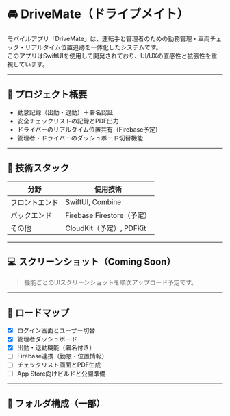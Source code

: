 # 🚘 DriveMate（ドライブメイト）

モバイルアプリ「DriveMate」は、運転手と管理者のための勤務管理・車両チェック・リアルタイム位置追跡を一体化したシステムです。  
このアプリはSwiftUIを使用して開発されており、UI/UXの直感性と拡張性を重視しています。

---

## 🧭 プロジェクト概要

- 勤怠記録（出勤・退勤）＋署名認証
- 安全チェックリストの記録とPDF出力
- ドライバーのリアルタイム位置共有（Firebase予定）
- 管理者・ドライバーのダッシュボード切替機能

---

## 🔧 技術スタック

| 分野         | 使用技術                     |
|--------------|------------------------------|
| フロントエンド | SwiftUI, Combine             |
| バックエンド   | Firebase Firestore（予定）  |
| その他        | CloudKit（予定）, PDFKit     |

---

## 💻 スクリーンショット（Coming Soon）

> 機能ごとのUIスクリーンショットを順次アップロード予定です。

---

## 📅 ロードマップ

- [x] ログイン画面とユーザー切替
- [x] 管理者ダッシュボード
- [x] 出勤・退勤機能（署名付き）
- [ ] Firebase連携（勤怠・位置情報）
- [ ] チェックリスト画面とPDF生成
- [ ] App Store向けビルドと公開準備

---

## 📂 フォルダ構成（一部）
